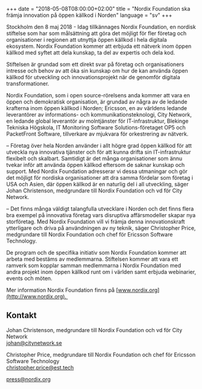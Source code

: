 +++
date = "2018-05-08T08:00:00+02:00"
title = "Nordix Foundation ska främja innovation på öppen källkod i Norden"
language = "sv"
+++

Stockholm den 8 maj 2018 - Idag tillkännages Nordix Foundation, en nordisk stiftelse som har som målsättning att göra det möjligt för fler företag och organisationer i regionen att utnyttja öppen källkod i hela digitala ekosystem. Nordix Foundation kommer att erbjuda ett nätverk inom öppen källkod med syftet att dela kunskap, ta del av expertis och dela kod.

Stiftelsen är grundad som ett direkt svar på företag och organisationers intresse och behov av att öka sin kunskap om hur de kan använda öppen källkod för utveckling och innovationsprojekt när de genomför digitala transformationer.

Nordix Foundation, som i open source-rörelsens anda kommer att vara en öppen och demokratisk organisation, är grundad av några av de ledande krafterna inom öppen källkod i Norden; Ericsson, en av världens ledande leverantörer av informations- och kommunikationsteknologi, City Network, en ledande global leverantör av molntjänster för IT-infrastruktur, Blekinge Tekniska Högskola, IT Monitoring Software Solutions-företaget OP5 och PacketFront Software, tillverkare av mjukvara för orkestrering av nätverk.

– Företag över hela Norden använder i allt högre grad öppen källkod för att utveckla nya innovativa tjänster och för att kunna drifta sin IT-infrastruktur flexibelt och skalbart. Samtidigt är det många organisationer som ännu tvekar inför att använda öppen källkod eftersom de saknar kunskap och support. Med Nordix Foundation adresserar vi dessa utmaningar och gör det möjligt för nordiska organisationer att dra samma fördelar som företag i USA och Asien, där öppen källkod är en naturlig del i all utveckling, säger Johan Christenson, medgrundare till Nordix Foundation och vd för City Network.

– Det finns många väldigt talangfulla utvecklare i Norden och det finns flera bra exempel på innovativa företag vars disruptiva affärsmodeller skapar nya storföretag. Med Nordix Foundation vill vi främja denna innovationskraft ytterligare och driva på användningen av ny teknik, säger Christopher Price, medgrundare till Nordix Foundation och chef för Ericsson Software Technology.

De program och de specifika initiativ som Nordix Foundation kommer att arbeta med bestäms av medlemmarna. Stiftelsen kommer att vara ett ramverk som kopplar samman medlemmarna i Nordix Foundation med andra projekt inom öppen källkod runt om i världen samt erbjuda webinarier, events och möten.

Mer information Nordix Foundation finns på [www.nordix.org](http://www.nordix.org). 

## Kontakt

Johan Christenson, medgrundare till Nordix Foundation och vd för City Network  
[johan@citynetwork.se](mailto:johan@citynetwork.se)

Christopher Price, medgrundare till Nordix Foundation och chef för Ericsson Software Technology  
[christopher.price@est.tech](mailto:christopher.price@est.tech)

[press@nordix.org](mailto:press@nordix.org)
